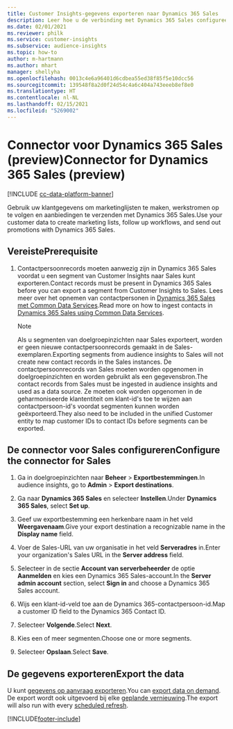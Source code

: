 ```yaml
---
title: Customer Insights-gegevens exporteren naar Dynamics 365 Sales
description: Leer hoe u de verbinding met Dynamics 365 Sales configureert.
ms.date: 02/01/2021
ms.reviewer: philk
ms.service: customer-insights
ms.subservice: audience-insights
ms.topic: how-to
author: m-hartmann
ms.author: mhart
manager: shellyha
ms.openlocfilehash: 0013c4e6a96401d6cdbea55ed38f85f5e10dcc56
ms.sourcegitcommit: 139548f8a2d0f24d54c4a6c404a743eeeb8ef8e0
ms.translationtype: HT
ms.contentlocale: nl-NL
ms.lasthandoff: 02/15/2021
ms.locfileid: "5269002"
---
```

# <a name="connector-for-dynamics-365-sales-preview"></a><span data-ttu-id="21f5d-103">Connector voor Dynamics 365 Sales (preview)</span><span class="sxs-lookup"><span data-stu-id="21f5d-103">Connector for Dynamics 365 Sales (preview)</span></span>

[!INCLUDE [cc-data-platform-banner](../includes/cc-data-platform-banner.md)]

<span data-ttu-id="21f5d-104">Gebruik uw klantgegevens om marketinglijsten te maken, werkstromen op te volgen en aanbiedingen te verzenden met Dynamics 365 Sales.</span><span class="sxs-lookup"><span data-stu-id="21f5d-104">Use your customer data to create marketing lists, follow up workflows, and send out promotions with Dynamics 365 Sales.</span></span>

## <a name="prerequisite"></a><span data-ttu-id="21f5d-105">Vereiste</span><span class="sxs-lookup"><span data-stu-id="21f5d-105">Prerequisite</span></span>

1. <span data-ttu-id="21f5d-106">Contactpersoonrecords moeten aanwezig zijn in Dynamics 365 Sales voordat u een segment van Customer Insights naar Sales kunt exporteren.</span><span class="sxs-lookup"><span data-stu-id="21f5d-106">Contact records must be present in Dynamics 365 Sales before you can export a segment from Customer Insights to Sales.</span></span> <span data-ttu-id="21f5d-107">Lees meer over het opnemen van contactpersonen in [Dynamics 365 Sales met Common Data Services](connect-power-query.md)​.</span><span class="sxs-lookup"><span data-stu-id="21f5d-107">Read more on how to ingest contacts in [Dynamics 365 Sales using Common Data Services](connect-power-query.md).</span></span>

   > [!NOTE]
   > <span data-ttu-id="21f5d-108">Als u segmenten van doelgroepinzichten naar Sales exporteert, worden er geen nieuwe contactpersoonrecords gemaakt in de Sales-exemplaren.</span><span class="sxs-lookup"><span data-stu-id="21f5d-108">Exporting segments from audience insights to Sales will not create new contact records in the Sales instances.</span></span> <span data-ttu-id="21f5d-109">De contactpersoonrecords van Sales moeten worden opgenomen in doelgroepinzichten en worden gebruikt als een gegevensbron.</span><span class="sxs-lookup"><span data-stu-id="21f5d-109">The contact records from Sales must be ingested in audience insights and used as a data source.</span></span> <span data-ttu-id="21f5d-110">Ze moeten ook worden opgenomen in de geharmoniseerde klantentiteit om klant-id's toe te wijzen aan contactpersoon-id's voordat segmenten kunnen worden geëxporteerd.</span><span class="sxs-lookup"><span data-stu-id="21f5d-110">They also need to be included in the unified Customer entity to map customer IDs to contact IDs before segments can be exported.</span></span>

## <a name="configure-the-connector-for-sales"></a><span data-ttu-id="21f5d-111">De connector voor Sales configureren</span><span class="sxs-lookup"><span data-stu-id="21f5d-111">Configure the connector for Sales</span></span>

1. <span data-ttu-id="21f5d-112">Ga in doelgroepinzichten naar **Beheer** > **Exportbestemmingen**.</span><span class="sxs-lookup"><span data-stu-id="21f5d-112">In audience insights, go to **Admin** > **Export destinations**.</span></span>

1. <span data-ttu-id="21f5d-113">Ga naar **Dynamics 365 Sales** en selecteer **Instellen**.</span><span class="sxs-lookup"><span data-stu-id="21f5d-113">Under **Dynamics 365 Sales**, select **Set up**.</span></span>

1. <span data-ttu-id="21f5d-114">Geef uw exportbestemming een herkenbare naam in het veld **Weergavenaam**.</span><span class="sxs-lookup"><span data-stu-id="21f5d-114">Give your export destination a recognizable name in the **Display name** field.</span></span>

1. <span data-ttu-id="21f5d-115">Voer de Sales-URL van uw organisatie in het veld **Serveradres** in.</span><span class="sxs-lookup"><span data-stu-id="21f5d-115">Enter your organization's Sales URL in the **Server address** field.</span></span>

1. <span data-ttu-id="21f5d-116">Selecteer in de sectie **Account van serverbeheerder** de optie **Aanmelden** en kies een Dynamics 365 Sales-account.</span><span class="sxs-lookup"><span data-stu-id="21f5d-116">In the **Server admin account** section, select **Sign in** and choose a Dynamics 365 Sales account.</span></span>

1. <span data-ttu-id="21f5d-117">Wijs een klant-id-veld toe aan de Dynamics 365-contactpersoon-id.</span><span class="sxs-lookup"><span data-stu-id="21f5d-117">Map a customer ID field to the Dynamics 365 Contact ID.</span></span>

1. <span data-ttu-id="21f5d-118">Selecteer **Volgende**.</span><span class="sxs-lookup"><span data-stu-id="21f5d-118">Select **Next**.</span></span>

1. <span data-ttu-id="21f5d-119">Kies een of meer segmenten.</span><span class="sxs-lookup"><span data-stu-id="21f5d-119">Choose one or more segments.</span></span>

1. <span data-ttu-id="21f5d-120">Selecteer **Opslaan**.</span><span class="sxs-lookup"><span data-stu-id="21f5d-120">Select **Save**.</span></span>

## <a name="export-the-data"></a><span data-ttu-id="21f5d-121">De gegevens exporteren</span><span class="sxs-lookup"><span data-stu-id="21f5d-121">Export the data</span></span>

<span data-ttu-id="21f5d-122">U kunt [gegevens op aanvraag exporteren](export-destinations.md).</span><span class="sxs-lookup"><span data-stu-id="21f5d-122">You can [export data on demand](export-destinations.md).</span></span> <span data-ttu-id="21f5d-123">De export wordt ook uitgevoerd bij elke [geplande vernieuwing](system.md#schedule-tab).</span><span class="sxs-lookup"><span data-stu-id="21f5d-123">The export will also run with every [scheduled refresh](system.md#schedule-tab).</span></span>


[!INCLUDE[footer-include](../includes/footer-banner.md)]